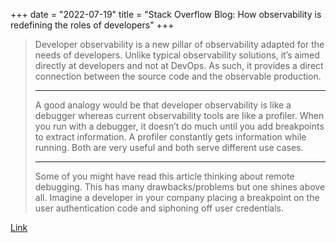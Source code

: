 +++
date = "2022-07-19"
title = "Stack Overflow Blog: How observability is redefining the roles of developers"
+++

> Developer observability is a new pillar of observability adapted for the needs of developers.
> Unlike typical observability solutions, it’s aimed directly at developers and not at DevOps. As
> such, it provides a direct connection between the source code and the observable production.
>
> ---
>
> A good analogy would be that developer observability is like a debugger whereas current
> observability tools are like a profiler. When you run with a debugger, it doesn’t do much until
> you add breakpoints to extract information. A profiler constantly gets information while running.
> Both are very useful and both serve different use cases.
>
> ---
>
> Some of you might have read this article thinking about remote debugging. This has many
> drawbacks/problems but one shines above all. Imagine a developer in your company placing a
> breakpoint on the user authentication code and siphoning off user credentials.

[Link](https://stackoverflow.blog/2022/07/18/how-observability-is-redefining-the-roles-of-developers/)
